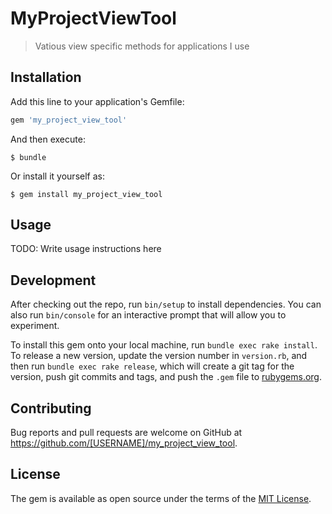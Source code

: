 # MyProjectViewTool

> Vatious view specific methods for applications I use

## Installation

Add this line to your application's Gemfile:

```ruby
gem 'my_project_view_tool'
```

And then execute:

    $ bundle

Or install it yourself as:

    $ gem install my_project_view_tool

## Usage

TODO: Write usage instructions here

## Development

After checking out the repo, run `bin/setup` to install dependencies. You can also run `bin/console` for an interactive prompt that will allow you to experiment.

To install this gem onto your local machine, run `bundle exec rake install`. To release a new version, update the version number in `version.rb`, and then run `bundle exec rake release`, which will create a git tag for the version, push git commits and tags, and push the `.gem` file to [rubygems.org](https://rubygems.org).

## Contributing

Bug reports and pull requests are welcome on GitHub at https://github.com/[USERNAME]/my_project_view_tool.

## License

The gem is available as open source under the terms of the [MIT License](https://opensource.org/licenses/MIT).
